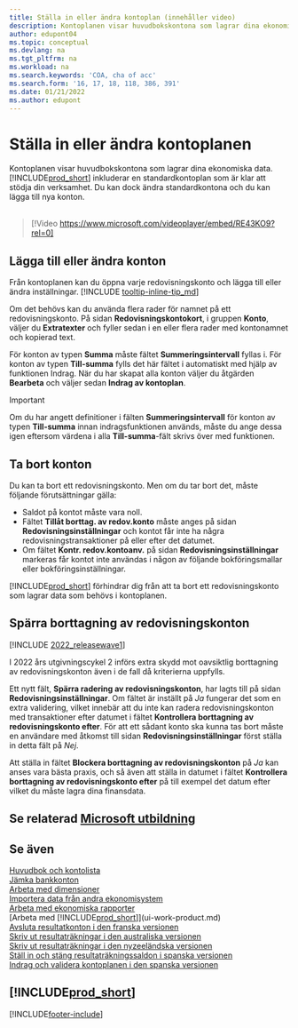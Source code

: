 ```yaml
---
title: Ställa in eller ändra kontoplan (innehåller video)
description: Kontoplanen visar huvudbokskontona som lagrar dina ekonomiska data. Du kan dock ändra standardkontona i kontoplanen och du kan lägga till nya konton.
author: edupont04
ms.topic: conceptual
ms.devlang: na
ms.tgt_pltfrm: na
ms.workload: na
ms.search.keywords: 'COA, cha of acc'
ms.search.form: '16, 17, 18, 118, 386, 391'
ms.date: 01/21/2022
ms.author: edupont
---
```

# <a name="set-up-or-change-the-chart-of-accounts" />Ställa in eller ändra kontoplanen

Kontoplanen visar huvudbokskontona som lagrar dina ekonomiska data. [!INCLUDE[prod_short](includes/prod_short.md)] inkluderar en standardkontoplan som är klar att stödja din verksamhet. Du kan dock ändra standardkontona och du kan lägga till nya konton.
<br><br>  

> [!Video https://www.microsoft.com/videoplayer/embed/RE43KO9?rel=0]

## <a name="add-or-change-accounts" />Lägga till eller ändra konton

Från kontoplanen kan du öppna varje redovisningskonto och lägga till eller ändra inställningar. [!INCLUDE [tooltip-inline-tip_md](includes/tooltip-inline-tip_md.md)] 

Om det behövs kan du använda flera rader för namnet på ett redovisningskonto. På sidan **Redovisningskontokort**, i gruppen **Konto**, väljer du **Extratexter** och fyller sedan i en eller flera rader med kontonamnet och kopierad text.  

För konton av typen **Summa** måste fältet **Summeringsintervall** fyllas i. För konton av typen **Till-summa** fylls det här fältet i automatiskt med hjälp av funktionen Indrag. När du har skapat alla konton väljer du åtgärden **Bearbeta** och väljer sedan **Indrag av kontoplan**.  

> [!IMPORTANT]
> Om du har angett definitioner i fälten **Summeringsintervall** för konton av typen **Till-summa** innan indragsfunktionen används, måste du ange dessa igen eftersom värdena i alla **Till-summa**-fält skrivs över med funktionen.

## <a name="delete-accounts" />Ta bort konton

Du kan ta bort ett redovisningskonto. Men om du tar bort det, måste följande förutsättningar gälla:  

* Saldot på kontot måste vara noll.  
* Fältet **Tillåt borttag. av redov.konto** måste anges på sidan **Redovisningsinställningar** och kontot får inte ha några redovisningstransaktioner på eller efter det datumet.  
* Om fältet **Kontr. redov.kontoanv.** på sidan **Redovisningsinställningar** markeras får kontot inte användas i någon av följande bokföringsmallar eller bokföringsinställningar.  

[!INCLUDE[prod_short](includes/prod_short.md)] förhindrar dig från att ta bort ett redovisningskonto som lagrar data som behövs i kontoplanen.  

## <a name="block-deletion-of-gl-accounts" />Spärra borttagning av redovisningskonton

[!INCLUDE [2022_releasewave1](includes/2022_releasewave1.md)]

I 2022 års utgivningscykel 2 införs extra skydd mot oavsiktlig borttagning av redovisningskonton även i de fall då kriterierna uppfylls.  

Ett nytt fält, **Spärra radering av redovisningskonton**, har lagts till på sidan **Redovisningsinställningar**. Om fältet är inställt på *Ja* fungerar det som en extra validering, vilket innebär att du inte kan radera redovisningskonton med transaktioner efter datumet i fältet **Kontrollera borttagning av redovisningskonto efter**. För att ett sådant konto ska kunna tas bort måste en användare med åtkomst till sidan **Redovisningsinställningar** först ställa in detta fält på *Nej*.  

Att ställa in fältet **Blockera borttagning av redovisningskonton** på *Ja* kan anses vara bästa praxis, och så även att ställa in datumet i fältet **Kontrollera borttagning av redovisningskonto efter** på till exempel det datum efter vilket du måste lagra dina finansdata.  

## <a name="see-related-microsoft-training" />Se relaterad [Microsoft utbildning](/training/modules/chart-accounts-dynamics-365-business-central/index)

## <a name="see-also" />Se även

[Huvudbok och kontolista](finance-general-ledger.md)  
[Jämka bankkonton](bank-manage-bank-accounts.md)  
[Arbeta med dimensioner](finance-dimensions.md)  
[Importera data från andra ekonomisystem](across-import-data-configuration-packages.md)  
[Arbeta med ekonomiska rapporter](bi-how-work-account-schedule.md)  
[Arbeta med [!INCLUDE[prod_short](includes/prod_short.md)]](ui-work-product.md)  
[Avsluta resultatkonton i den franska versionen](LocalFunctionality/France/how-to-close-income-statement-accounts.md)  
[Skriv ut resultaträkningar i den australiska versionen](LocalFunctionality/Australia/how-to-print-income-statements.md)  
[Skriv ut resultaträkningar i den nyzeeländska versionen](LocalFunctionality/NewZealand/how-to-print-income-statements.md)  
[Ställ in och stäng resultaträkningssaldon i spanska versionen](LocalFunctionality/Spain/how-to-set-up-and-close-income-statement-balances.md)  
[Indrag och validera kontoplanen i den spanska versionen](LocalFunctionality/Spain/how-to-indent-and-validate-chart-of-accounts.md)  

## [!INCLUDE[prod_short](includes/free_trial_md.md)]

[!INCLUDE[footer-include](includes/footer-banner.md)]
